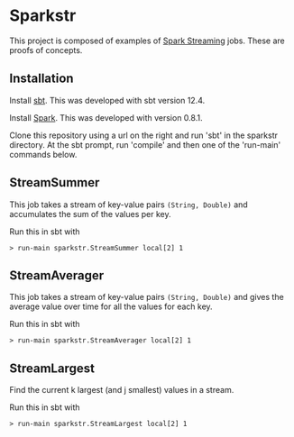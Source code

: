 Sparkstr
========

This project is composed of examples of 
[Spark Streaming](http://spark.incubator.apache.org/docs/latest/index.html)
jobs.  These are proofs of concepts.

Installation
------------

Install [sbt](http://www.scala-sbt.org/).  This was developed with sbt version
12.4.  

Install [Spark](https://spark.incubator.apache.org/).  This was developed with
version 0.8.1.

Clone this repository using a url on the right and run 'sbt' in the sparkstr
directory.  At the sbt prompt, run 'compile' and then one of the 'run-main'
commands below.


StreamSummer
------------

This job takes a stream of key-value pairs `(String, Double)` and accumulates
the sum of the values per key.

Run this in sbt with

    > run-main sparkstr.StreamSummer local[2] 1


StreamAverager
--------------

This job takes a stream of key-value pairs `(String, Double)` and gives the
average value over time for all the values for each key.

Run this in sbt with

    > run-main sparkstr.StreamAverager local[2] 1


StreamLargest
-------------

Find the current k largest (and j smallest) values in a stream.

Run this in sbt with

    > run-main sparkstr.StreamLargest local[2] 1
